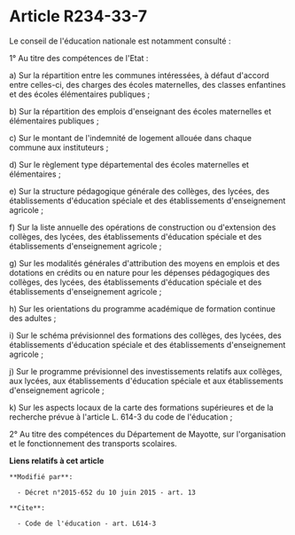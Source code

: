 # Article R234-33-7

Le conseil de l'éducation nationale est notamment consulté : 

1° Au titre des compétences de l'Etat : 

a) Sur la répartition entre les communes intéressées, à défaut d'accord entre celles-ci, des charges des écoles maternelles,
des classes enfantines et des écoles élémentaires publiques ; 

b) Sur la répartition des emplois d'enseignant des écoles maternelles et élémentaires publiques ; 

c) Sur le montant de l'indemnité de logement allouée dans chaque commune aux instituteurs ; 

d) Sur le règlement type départemental des écoles maternelles et élémentaires ; 

e) Sur la structure pédagogique générale des collèges, des lycées, des établissements d'éducation spéciale et des
établissements d'enseignement agricole ; 

f) Sur la liste annuelle des opérations de construction ou d'extension des collèges, des lycées, des établissements
d'éducation spéciale et des établissements d'enseignement agricole ; 

g) Sur les modalités générales d'attribution des moyens en emplois et des dotations en crédits ou en nature pour les dépenses
pédagogiques des collèges, des lycées, des établissements d'éducation spéciale et des établissements d'enseignement
agricole ; 

h) Sur les orientations du programme académique de formation continue des adultes ; 

i) Sur le schéma prévisionnel des formations des collèges, des lycées, des établissements d'éducation spéciale et des
établissements d'enseignement agricole ; 

j) Sur le programme prévisionnel des investissements relatifs aux collèges, aux lycées, aux établissements d'éducation
spéciale et aux établissements d'enseignement agricole ; 

k) Sur les aspects locaux de la carte des formations supérieures et de la recherche prévue à l'article L. 614-3 du code de
l'éducation ; 

2° Au titre des compétences     du Département de Mayotte, sur l'organisation et le fonctionnement des transports scolaires.

**Liens relatifs à cet article**

	**Modifié par**:

	  - Décret n°2015-652 du 10 juin 2015 - art. 13

	**Cite**:

	  - Code de l'éducation - art. L614-3
